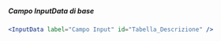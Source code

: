 ##### Campo InputData di base

```jsx
<InputData label="Campo Input" id="Tabella_Descrizione" />
```
